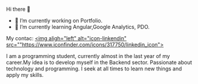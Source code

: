  Hi there 👋

- 🔭 I’m currently working on Portfolio.
- 🌱 I’m currently learning Angular,Google Analytics, PDO.

My contac:
    <a href="">
      <img aligh="left" alt="icon-linkendin" src=""https://www.iconfinder.com/icons/317750/linkedin_icon">
     </a>

I am a programming student, currently almost in the last year of my career.My idea is to develop myself in the Backend sector.
Passionate about technology and programming. I seek at all times to learn new things and apply my skills.


